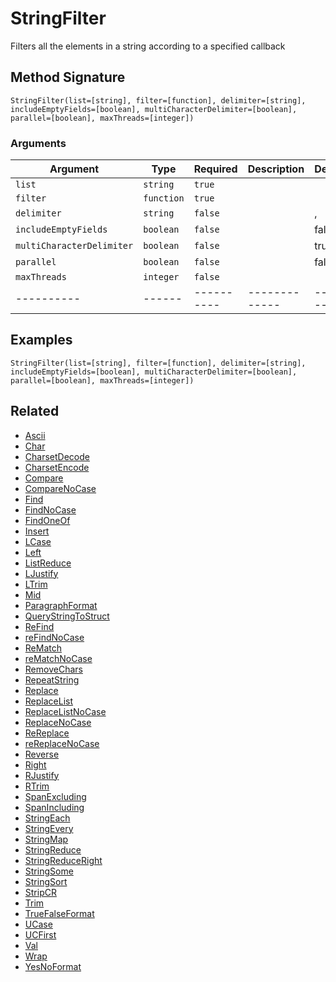 # StringFilter

Filters all the elements in a string according to a specified callback

## Method Signature

```
StringFilter(list=[string], filter=[function], delimiter=[string], includeEmptyFields=[boolean], multiCharacterDelimiter=[boolean], parallel=[boolean], maxThreads=[integer])
```

### Arguments

| Argument                  | Type       | Required   | Description   | Default   |
| ------------------------- | ---------- | ---------- | ------------- | --------- |
| `list`                    | `string`   | `true`     |               |           |
| `filter`                  | `function` | `true`     |               |           |
| `delimiter`               | `string`   | `false`    |               | ,         |
| `includeEmptyFields`      | `boolean`  | `false`    |               | false     |
| `multiCharacterDelimiter` | `boolean`  | `false`    |               | true      |
| `parallel`                | `boolean`  | `false`    |               | false     |
| `maxThreads`              | `integer`  | `false`    |               |           |
| ----------                | ------     | ---------- | ------------- | --------- |

## Examples

```
StringFilter(list=[string], filter=[function], delimiter=[string], includeEmptyFields=[boolean], multiCharacterDelimiter=[boolean], parallel=[boolean], maxThreads=[integer])
```

## Related

* [Ascii](ascii.md)
* [Char](char.md)
* [CharsetDecode](charsetdecode.md)
* [CharsetEncode](charsetencode.md)
* [Compare](compare.md)
* [CompareNoCase](comparenocase.md)
* [Find](find.md)
* [FindNoCase](findnocase.md)
* [FindOneOf](findoneof.md)
* [Insert](insert.md)
* [LCase](lcase.md)
* [Left](left.md)
* [ListReduce](listreduce.md)
* [LJustify](ljustify.md)
* [LTrim](ltrim.md)
* [Mid](mid.md)
* [ParagraphFormat](paragraphformat.md)
* [QueryStringToStruct](querystringtostruct.md)
* [ReFind](refind.md)
* [reFindNoCase](refindnocase.md)
* [ReMatch](rematch.md)
* [reMatchNoCase](rematchnocase.md)
* [RemoveChars](removechars.md)
* [RepeatString](repeatstring.md)
* [Replace](replace.md)
* [ReplaceList](replacelist.md)
* [ReplaceListNoCase](replacelistnocase.md)
* [ReplaceNoCase](replacenocase.md)
* [ReReplace](rereplace.md)
* [reReplaceNoCase](rereplacenocase.md)
* [Reverse](reverse.md)
* [Right](right.md)
* [RJustify](rjustify.md)
* [RTrim](rtrim.md)
* [SpanExcluding](spanexcluding.md)
* [SpanIncluding](spanincluding.md)
* [StringEach](stringeach.md)
* [StringEvery](stringevery.md)
* [StringMap](stringmap.md)
* [StringReduce](stringreduce.md)
* [StringReduceRight](stringreduceright.md)
* [StringSome](stringsome.md)
* [StringSort](stringsort.md)
* [StripCR](stripcr.md)
* [Trim](trim.md)
* [TrueFalseFormat](truefalseformat.md)
* [UCase](ucase.md)
* [UCFirst](ucfirst.md)
* [Val](val.md)
* [Wrap](wrap.md)
* [YesNoFormat](yesnoformat.md)
